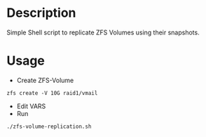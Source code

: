 # Description
Simple Shell script to replicate ZFS Volumes using their snapshots.

# Usage

- Create ZFS-Volume

```zfs create -V 10G raid1/vmail```

- Edit VARS
- Run

```./zfs-volume-replication.sh```
